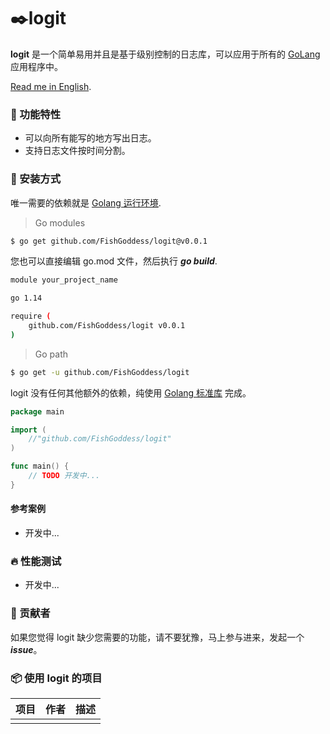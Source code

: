 # ✒️logit

**logit** 是一个简单易用并且是基于级别控制的日志库，可以应用于所有的 [GoLang](https://golang.org) 应用程序中。

[Read me in English](./README.en.md).

### 🥇 功能特性

* 可以向所有能写的地方写出日志。
* 支持日志文件按时间分割。

### 🚀 安装方式

唯一需要的依赖就是 [Golang 运行环境](https://golang.org).

> Go modules

```bash
$ go get github.com/FishGoddess/logit@v0.0.1
```

您也可以直接编辑 go.mod 文件，然后执行 _**go build**_.

```bash
module your_project_name

go 1.14

require (
    github.com/FishGoddess/logit v0.0.1
)
```

> Go path

```bash
$ go get -u github.com/FishGoddess/logit
```

logit 没有任何其他额外的依赖，纯使用 [Golang 标准库](https://golang.org) 完成。

```go
package main

import (
    //"github.com/FishGoddess/logit"
)

func main() {
    // TODO 开发中...
}
```

#### 参考案例

* 开发中...

### 🔥 性能测试

* 开发中...

### 👥 贡献者

如果您觉得 logit 缺少您需要的功能，请不要犹豫，马上参与进来，发起一个 _**issue**_。

### 📦 使用 logit 的项目

| 项目 | 作者 | 描述 |
| -----------|--------|-------------|
|  |  |  |

